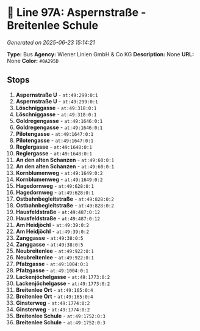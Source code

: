 # 🚌 Line 97A: Aspernstraße - Breitenlee Schule

*Generated on 2025-06-23 15:14:21*

**Type:** Bus
**Agency:** Wiener Linien GmbH & Co KG
**Description:** None
**URL:** None
**Color:** `#0A295D`

## Stops

1. **Aspernstraße U** - `at:49:299:0:1`
2. **Aspernstraße U** - `at:49:299:0:1`
3. **Löschniggasse** - `at:49:318:0:1`
4. **Löschniggasse** - `at:49:318:0:1`
5. **Goldregengasse** - `at:49:1646:0:1`
6. **Goldregengasse** - `at:49:1646:0:1`
7. **Pilotengasse** - `at:49:1647:0:1`
8. **Pilotengasse** - `at:49:1647:0:1`
9. **Reglergasse** - `at:49:1648:0:1`
10. **Reglergasse** - `at:49:1648:0:1`
11. **An den alten Schanzen** - `at:49:60:0:1`
12. **An den alten Schanzen** - `at:49:60:0:1`
13. **Kornblumenweg** - `at:49:1649:0:2`
14. **Kornblumenweg** - `at:49:1649:0:2`
15. **Hagedornweg** - `at:49:628:0:1`
16. **Hagedornweg** - `at:49:628:0:1`
17. **Ostbahnbegleitstraße** - `at:49:828:0:2`
18. **Ostbahnbegleitstraße** - `at:49:828:0:2`
19. **Hausfeldstraße** - `at:49:487:0:12`
20. **Hausfeldstraße** - `at:49:487:0:12`
21. **Am Heidjöchl** - `at:49:39:0:2`
22. **Am Heidjöchl** - `at:49:39:0:2`
23. **Zanggasse** - `at:49:38:0:5`
24. **Zanggasse** - `at:49:38:0:5`
25. **Neubreitenlee** - `at:49:922:0:1`
26. **Neubreitenlee** - `at:49:922:0:1`
27. **Pfalzgasse** - `at:49:1004:0:1`
28. **Pfalzgasse** - `at:49:1004:0:1`
29. **Lackenjöchelgasse** - `at:49:1773:0:2`
30. **Lackenjöchelgasse** - `at:49:1773:0:2`
31. **Breitenlee Ort** - `at:49:165:0:4`
32. **Breitenlee Ort** - `at:49:165:0:4`
33. **Ginsterweg** - `at:49:1774:0:2`
34. **Ginsterweg** - `at:49:1774:0:2`
35. **Breitenlee Schule** - `at:49:1752:0:3`
36. **Breitenlee Schule** - `at:49:1752:0:3`